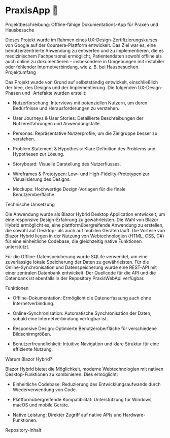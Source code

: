 # PraxisApp 🏥

Projektbeschreibung: Offline-fähige Dokumentations-App für Praxen und Hausbesuche

Dieses Projekt wurde im Rahmen eines UX-Design-Zertifizierungskurses von Google auf der Coursera-Plattform entwickelt. Das Ziel war es, eine benutzerzentrierte Anwendung zu entwerfen und zu implementieren, die es medizinischem Fachpersonal ermöglicht, Patientendaten sowohl offline als auch online zu dokumentieren – insbesondere in Umgebungen mit instabiler oder fehlender Internetverbindung, wie z. B. bei Hausbesuchen.
Projektumfang

Das Projekt wurde von Grund auf selbstständig entwickelt, einschließlich der Idee, des Designs und der Implementierung. Die folgenden UX-Design-Phasen und -Artefakte wurden erstellt:

- Nutzerforschung: Interviews mit potenziellen Nutzern, um deren Bedürfnisse und Herausforderungen zu verstehen.

- User Journeys & User Stories: Detaillierte Beschreibungen der Nutzererfahrungen und Anwendungsfälle.

- Personas: Repräsentative Nutzerprofile, um die Zielgruppe besser zu verstehen.

- Problem Statement & Hypothesis: Klare Definition des Problems und Hypothesen zur Lösung.

- Storyboard: Visuelle Darstellung des Nutzerflusses.

- Wireframes & Prototypen: Low- und High-Fidelity-Prototypen zur Visualisierung des Designs.

- Mockups: Hochwertige Design-Vorlagen für die finale Benutzeroberfläche.

Technische Umsetzung

Die Anwendung wurde als Blazor Hybrid Desktop Application entwickelt, um eine responsive Design-Erfahrung zu gewährleisten. Die Wahl von Blazor Hybrid ermöglicht es, eine plattformübergreifende Anwendung zu erstellen, die sowohl auf Desktop- als auch auf mobilen Geräten läuft. Die Vorteile von Blazor Hybrid liegen in der Nutzung von Webtechnologien (HTML, CSS, C#) für eine einheitliche Codebase, die gleichzeitig native Funktionen unterstützt.

Für die Offline-Datenspeicherung wurde SQLite verwendet, um eine zuverlässige lokale Speicherung der Daten zu gewährleisten. Für die Online-Synchronisation und Datenspeicherung wurde eine REST-API mit einer zentralen Datenbank entwickelt. Der Quellcode für die API und die Datenbank ist ebenfalls in der Repository PraxisWebApi verfügbar.

Funktionen

- Offline-Dokumentation: Ermöglicht die Datenerfassung auch ohne Internetverbindung.

- Online-Synchronisation: Automatische Synchronisation der Daten, sobald eine Internetverbindung verfügbar ist.

- Responsive Design: Optimierte Benutzeroberfläche für verschiedene Bildschirmgrößen.

- Benutzerfreundlichkeit: Intuitive Navigation und klare Struktur für eine effiziente Nutzung.

Warum Blazor Hybrid?

Blazor Hybrid bietet die Möglichkeit, moderne Webtechnologien mit nativen Desktop-Funktionen zu kombinieren. Dies ermöglicht:

- Einheitliche Codebase: Reduzierung des Entwicklungsaufwands durch Wiederverwendung von Code.

- Plattformübergreifende Kompatibilität: Unterstützung für Windows, macOS und mobile Geräte.

- Native Leistung: Direkter Zugriff auf native APIs und Hardware-Funktionen.

Repository-Inhalt
